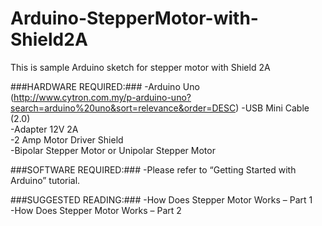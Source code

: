 # Arduino-StepperMotor-with-Shield2A
This is sample Arduino sketch for stepper motor with Shield 2A

###HARDWARE REQUIRED:###
-Arduino Uno</br>(http://www.cytron.com.my/p-arduino-uno?search=arduino%20uno&sort=relevance&order=DESC)
-USB Mini Cable (2.0)</br>
-Adapter 12V 2A</br>
-2 Amp Motor Driver Shield</br>
-Bipolar Stepper Motor or Unipolar Stepper Motor</br>

###SOFTWARE REQUIRED:###
-Please refer to “Getting Started with Arduino” tutorial.

###SUGGESTED READING:###
-How Does Stepper Motor Works – Part 1</br>
-How Does Stepper Motor Works – Part 2</br>
